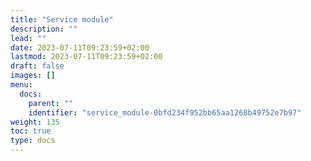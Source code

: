 ```yaml
---
title: "Service module"
description: ""
lead: ""
date: 2023-07-11T09:23:59+02:00
lastmod: 2023-07-11T09:23:59+02:00
draft: false
images: []
menu:
  docs:
    parent: ""
    identifier: "service_module-0bfd234f952bb65aa1268b49752e7b97"
weight: 135
toc: true
type: docs
---
```


